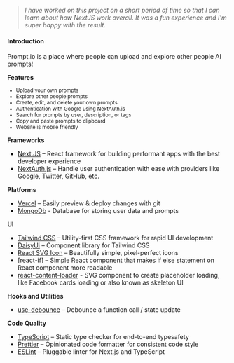 > _I have worked on this project on a short period of time so that I can learn about how NextJS work overall. It was a fun experience and I'm super happy with the result._

#### Introduction

Prompt.io is a place where people can upload and explore other people AI prompts!

**Features**
<small>

- Upload your own prompts<br/>
- Explore other people prompts <br/>
- Create, edit, and delete your own prompts <br/>
- Authentication with Google using NextAuth.js <br/>
- Search for prompts by user, description, or tags <br/>
- Copy and paste prompts to clipboard<br/>
- Website is mobile friendly

</small>

**Frameworks**

- [Next.JS](https://nextjs.org/) – React framework for building performant apps with the best developer experience
- [NextAuth.js](https://next-auth.js.org/) – Handle user authentication with ease with providers like Google, Twitter, GitHub, etc.

**Platforms**

- [Vercel](https://vercel.com/) – Easily preview & deploy changes with git
- [MongoDb](https://www.mongodb.com/) - Database for storing user data and prompts

**UI**

- [Tailwind CSS](https://tailwindcss.com/) – Utility-first CSS framework for rapid UI development
- [DaisyUi](https://daisyui.com/) – Component library for Tailwind CSS
- [React SVG Icon](https://reactsvgicons.com/) – Beautifully simple, pixel-perfect icons
- [react-if] – Simple React component that makes if else statement on React component more readable
- [react-content-loader](https://skeletonreact.com/) - SVG component to create placeholder loading, like Facebook cards loading or also known as skeleton UI

**Hooks and Utilities**

- [use-debounce](https://github.com/xnimorz/use-debounce) – Debounce a function call / state update

**Code Quality**

- [TypeScript](https://www.typescriptlang.org/) – Static type checker for end-to-end typesafety
- [Prettier](https://prettier.io/) – Opinionated code formatter for consistent code style
- [ESLint](https://eslint.org/) – Pluggable linter for Next.js and TypeScript
